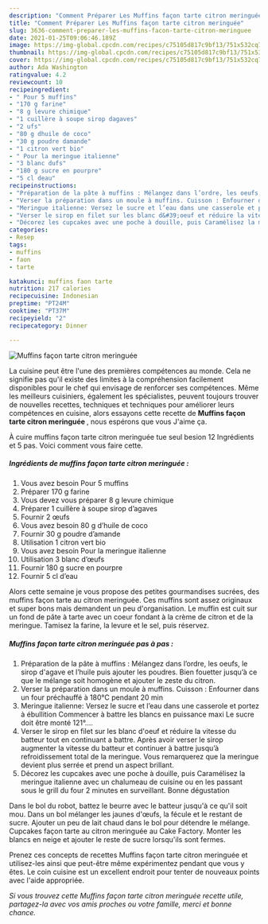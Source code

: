 ```yaml
---
description: "Comment Préparer Les Muffins façon tarte citron meringuée"
title: "Comment Préparer Les Muffins façon tarte citron meringuée"
slug: 3636-comment-preparer-les-muffins-facon-tarte-citron-meringuee
date: 2021-01-25T09:06:46.189Z
image: https://img-global.cpcdn.com/recipes/c75105d817c9bf13/751x532cq70/muffins-facon-tarte-citron-meringuee-photo-principale-de-la-recette.jpg
thumbnail: https://img-global.cpcdn.com/recipes/c75105d817c9bf13/751x532cq70/muffins-facon-tarte-citron-meringuee-photo-principale-de-la-recette.jpg
cover: https://img-global.cpcdn.com/recipes/c75105d817c9bf13/751x532cq70/muffins-facon-tarte-citron-meringuee-photo-principale-de-la-recette.jpg
author: Ada Washington
ratingvalue: 4.2
reviewcount: 10
recipeingredient:
- " Pour 5 muffins"
- "170 g farine"
- "8 g levure chimique"
- "1 cuillère à soupe sirop dagaves"
- "2 ufs"
- "80 g dhuile de coco"
- "30 g poudre damande"
- "1 citron vert bio"
- " Pour la meringue italienne"
- "3 blanc dufs"
- "180 g sucre en pourpre"
- "5 cl deau"
recipeinstructions:
- "Préparation de la pâte à muffins : Mélangez dans l’ordre, les oeufs, le sirop d&#39;agave et l’huile puis ajouter les poudres. Bien fouetter jusqu’à ce que le mélange soit homogène et ajouter le zeste du citron."
- "Verser la préparation dans un moule à muffins. Cuisson : Enfourner dans un four préchauffé à 180°C pendant 20 min"
- "Meringue italienne: Versez le sucre et l’eau dans une casserole et portez à ébullition Commencer à battre les blancs en puissance maxi Le sucre doit être monté 121°...."
- "Verser le sirop en filet sur les blanc d&#39;oeuf et réduire la vitesse du batteur tout en continuant a battre. Après avoir verser le sirop augmenter la vitesse du batteur et continuer à battre jusqu’à refroidissement total de la meringue. Vous remarquerez que la meringue devient plus serrée et prend un aspect brillant."
- "Décorez les cupcakes avec une poche à douille, puis Caramélisez la meringue italienne avec un chalumeau de cuisine ou en les passant sous le grill du four 2 minutes en surveillant. Bonne dégustation"
categories:
- Resep
tags:
- muffins
- faon
- tarte

katakunci: muffins faon tarte 
nutrition: 217 calories
recipecuisine: Indonesian
preptime: "PT24M"
cooktime: "PT37M"
recipeyield: "2"
recipecategory: Dinner

---
```



![Muffins façon tarte citron meringuée](https://img-global.cpcdn.com/recipes/c75105d817c9bf13/751x532cq70/muffins-facon-tarte-citron-meringuee-photo-principale-de-la-recette.jpg)

La cuisine peut être l'une des premières compétences au monde. Cela ne signifie pas qu'il existe des limites à la compréhension facilement disponibles pour le chef qui envisage de renforcer ses compétences. Même les meilleurs cuisiniers, également les spécialistes, peuvent toujours trouver de nouvelles recettes, techniques et techniques pour améliorer leurs compétences en cuisine, alors essayons cette recette de <strong> Muffins façon tarte citron meringuée </strong>, nous espérons que vous J'aime ça.

<!--inarticleads1-->

À cuire muffins façon tarte citron meringuée tue seul besion 12 Ingrédients et 5 pas. Voici comment vous faire cette.

##### Ingrédients de muffins façon tarte citron meringuée :

1. Vous avez besoin  Pour 5 muffins
1. Préparer 170 g farine
1. Vous devez vous préparer 8 g levure chimique
1. Préparer 1 cuillère à soupe sirop d’agaves
1. Fournir 2 œufs
1. Vous avez besoin 80 g d’huile de coco
1. Fournir 30 g poudre d’amande
1. Utilisation 1 citron vert bio
1. Vous avez besoin  Pour la meringue italienne
1. Utilisation 3 blanc d’œufs
1. Fournir 180 g sucre en pourpre
1. Fournir 5 cl d’eau


Alors cette semaine je vous propose des petites gourmandises sucrées, des muffins façon tarte au citron meringuée. Ces muffins sont assez originaux et super bons mais demandent un peu d&#39;organisation. Le muffin est cuit sur un fond de pâte à tarte avec un coeur fondant à la crème de citron et de la meringue. Tamisez la farine, la levure et le sel, puis réservez. 

<!--inarticleads2-->

##### Muffins façon tarte citron meringuée pas à pas :

1. Préparation de la pâte à muffins : Mélangez dans l’ordre, les oeufs, le sirop d&#39;agave et l’huile puis ajouter les poudres. Bien fouetter jusqu’à ce que le mélange soit homogène et ajouter le zeste du citron.
1. Verser la préparation dans un moule à muffins. Cuisson : Enfourner dans un four préchauffé à 180°C pendant 20 min
1. Meringue italienne: Versez le sucre et l’eau dans une casserole et portez à ébullition Commencer à battre les blancs en puissance maxi Le sucre doit être monté 121°....
1. Verser le sirop en filet sur les blanc d&#39;oeuf et réduire la vitesse du batteur tout en continuant a battre. Après avoir verser le sirop augmenter la vitesse du batteur et continuer à battre jusqu’à refroidissement total de la meringue. Vous remarquerez que la meringue devient plus serrée et prend un aspect brillant.
1. Décorez les cupcakes avec une poche à douille, puis Caramélisez la meringue italienne avec un chalumeau de cuisine ou en les passant sous le grill du four 2 minutes en surveillant. Bonne dégustation


Dans le bol du robot, battez le beurre avec le batteur jusqu&#39;à ce qu&#39;il soit mou. Dans un bol mélanger les jaunes d&#39;œufs, la fécule et le restant de sucre. Ajouter un peu de lait chaud dans le bol pour détendre le mélange. Cupcakes façon tarte au citron meringuée au Cake Factory. Monter les blancs en neige et ajouter le reste de sucre lorsqu&#39;ils sont fermes. 

<!--inarticleads1-->

<p>
Prenez ces concepts de recettes Muffins façon tarte citron meringuée et utilisez-les ainsi que peut-être même expérimentez pendant que vous y êtes. Le coin cuisine est un excellent endroit pour tenter de nouveaux points avec l'aide appropriée.
</p>

<p>
<i>Si vous trouvez cette Muffins façon tarte citron meringuée recette utile, partagez-la avec vos amis proches ou votre famille, merci et bonne chance.</i>
</p>
